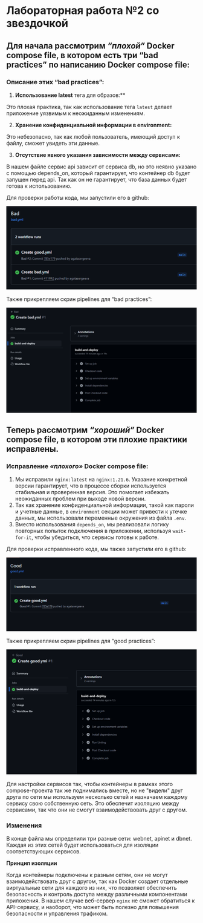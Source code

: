 # Лабораторная работа №2 со звездочкой


## Для начала рассмотрим *“плохой”* Docker compose file, в котором есть три “bad practices” по написанию Docker compose file:

### Описание этих “bad practices”:
1.	**Использование latest** тега для образов:**

Это плохая практика, так как использование тега `latest` делает приложение уязвимым к неожиданным изменениям. 

2.	**Хранение конфиденциальной информации в environment:**

Это небезопасно, так как любой пользователь, имеющий доступ к файлу, сможет увидеть эти данные. 


3.	**Отсутствие явного указания зависимости между сервисами:**

В нашем файле сервис api зависит от сервиса db, но это неявно указано с помощью depends_on, который гарантирует, что контейнер db будет запущен перед api. Так как он не гарантирует, что база данных будет готова к использованию.


Для проверки работы кода, мы запустили его в github:

![bad](https://github.com/agatasergeeva/DevOps-Cloud-Labs/blob/main/DevOps_3/screen/Bad.png)

Также прикрепляем скрин pipelines для  “bad practices”:

![sc1](https://github.com/agatasergeeva/DevOps-Cloud-Labs/blob/main/DevOps_3/screen/Bad2.png)

## Теперь рассмотрим *“хороший”* Docker compose file, в котором эти плохие практики исправлены.

### Исправление *«плохого»* Docker compose file:

1.	Мы исправили `nginx:latest` на `nginx:1.21.6`. Указание конкретной версии гарантирует, что в процессе сборки используется стабильная и проверенная версия. Это помогает избежать неожиданных проблем при выходе новой версии.
2.	Так как хранение конфиденциальной информации, такой как пароли и учетные данные, в `environment` секции может привести к утечке данных, мы использовали переменные окружения из файла `.env`.
3.	Вместо использования `depends_on`, мы реализовали логику повторных попыток подключения в приложении, используя `wait-for-it`, чтобы убедиться, что сервисы готовы к работе.


Для проверки исправленного кода, мы также запустили его в github:

![good](https://github.com/agatasergeeva/DevOps-Cloud-Labs/blob/main/DevOps_3/screen/Good.png)

Также прикрепляем скрин pipelines для  “good practices”:

![sc2](https://github.com/agatasergeeva/DevOps-Cloud-Labs/blob/main/DevOps_3/screen/Good2.png)



Для настройки сервисов так, чтобы контейнеры в рамках этого compose-проекта так же поднимались вместе, но не "видели" друг друга по сети мы используем несколько сетей и назначаем каждому сервису свою собственную сеть. Это обеспечит изоляцию между сервисами, так что они не смогут взаимодействовать друг с другом.

### Изменения

В конце файла мы определили три разные сети: webnet, apinet и dbnet. Каждая из этих сетей будет использоваться для изоляции соответствующих сервисов.  

**Принцип изоляции**

Когда контейнеры подключены к разным сетям, они не могут взаимодействовать друг с другом, так как Docker создает отдельные виртуальные сети для каждого из них, что позволяет обеспечить безопасность и контроль доступа между различными компонентами приложения. В нашем случае веб-сервер `nginx` не сможет обратиться к API-сервису, и наоборот, что может быть полезно для повышения безопасности и управления трафиком.
